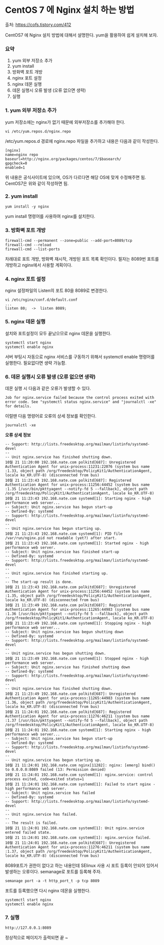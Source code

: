 # CentOS 7 에 Nginx 설치 하는 방법

출처: https://cofs.tistory.com/412

CentOS7 에 Nginx 설치 방법에 대해서 설명한다. yum을 활용하여 쉽게 설치해 보자.

### 요약

1. yum 외부 저장소 추가
2. yum install
3. 방화벽 포트 개방
4. nginx 포트 설정
5. nginx 데몬 실행
6. 데몬 실행시 오류 발생 (오류 없으면 생략)
7. 실행



### 1. yum 외부 저장소 추가

yum 저장소에는 nginx가 없기 때문에 외부저장소를 추가해야 한다.

``` shell
vi /etc/yum.repos.d/nginx.repo
```

/etc/yum.repos.d 경로에 nginx.repo 파일을 추가하고 내용은 다음과 같이 작성한다.

``` shell
[nginx]
name=nginx repo
baseurl=http://nginx.org/packages/centos/7/$basearch/
gpgcheck=0
enabled=1
```

위 내용은 공식사이트에 있으며, OS가 다르다면 해당 OS에 맞게 수정해주면 됨.  CentOS7은 위와 같이 작성하면 됨.



### 2. yum install

``` shell
yum install -y nginx
```

yum install 명령어를 사용하여 nginx를 설치한다.



### 3. 방화벽 포트 개방

``` shell
firewall-cmd --permanent --zone=public --add-port=8089/tcp
firewall-cmd --reload
firewall-cmd --list-ports
```

차례대로 포트 개방, 방화벽 재시작, 개방된 포트 목록 확인이다. 필자는 8089번 포트를 개방하고 nginx에서 사용할 계획이다.



### 4. nginx 포트 설정

nginx 설정파일의 Listen의 포트 80을 8089로 변경한다.

``` shell
vi /etc/nginx/conf.d/default.conf
...
listen 80;  ->  listen 8089;
```



### 5. nginx 데몬 실행

설치와 포트설정이 모두 끝났으므로 nginx 데몬을 실행한다.

``` shell
systemctl start nginx
systemctl enable nginx
```

서버 부팅시 자동으로 nginx 서비스를 구동하기 위해서 systemctl enable 명령어를 실행한다. 필요없다면 생략 가능함.



### 6. 데몬 실행시 오류 발생 (오류 없으면 생략)

데몬 실행 시 다음과 같은 오류가 발생할 수 있다.

``` shell
Job for nginx.service failed because the control process exited with error code. See "systemctl status nginx.service" and "journalctl -xe" for details.
```

이럴땐 다음 명령어로 오류의 상세 정보를 확인한다.

``` shell
journalctl -xe
```

**오류 상세 정보**

``` shell
-- Support: http://lists.freedesktop.org/mailman/listinfo/systemd-devel
-- 
-- Unit nginx.service has finished shutting down.
10월 21 11:20:00 192.168.nate.com polkitd[687]: Unregistered Authentication Agent for unix-process:11231:22076 (system bus name :1.33, object path /org/freedesktop/PolicyKit1/AuthenticationAgent, locale ko_KR.UTF-8) (disconnected from bus)
10월 21 11:23:43 192.168.nate.com polkitd[687]: Registered Authentication Agent for unix-process:11256:44452 (system bus name :1.35 [/usr/bin/pkttyagent --notify-fd 5 --fallback], object path /org/freedesktop/PolicyKit1/AuthenticationAgent, locale ko_KR.UTF-8)
10월 21 11:23:43 192.168.nate.com systemd[1]: Starting nginx - high performance web server...
-- Subject: Unit nginx.service has begun start-up
-- Defined-By: systemd
-- Support: http://lists.freedesktop.org/mailman/listinfo/systemd-devel
-- 
-- Unit nginx.service has begun starting up.
10월 21 11:23:43 192.168.nate.com systemd[1]: PID file /var/run/nginx.pid not readable (yet?) after start.
10월 21 11:23:43 192.168.nate.com systemd[1]: Started nginx - high performance web server.
-- Subject: Unit nginx.service has finished start-up
-- Defined-By: systemd
-- Support: http://lists.freedesktop.org/mailman/listinfo/systemd-devel
-- 
-- Unit nginx.service has finished starting up.
-- 
-- The start-up result is done.
10월 21 11:23:43 192.168.nate.com polkitd[687]: Unregistered Authentication Agent for unix-process:11256:44452 (system bus name :1.35, object path /org/freedesktop/PolicyKit1/AuthenticationAgent, locale ko_KR.UTF-8) (disconnected from bus)
10월 21 11:23:49 192.168.nate.com polkitd[687]: Registered Authentication Agent for unix-process:11265:44983 (system bus name :1.36 [/usr/bin/pkttyagent --notify-fd 5 --fallback], object path /org/freedesktop/PolicyKit1/AuthenticationAgent, locale ko_KR.UTF-8)
10월 21 11:23:49 192.168.nate.com systemd[1]: Stopping nginx - high performance web server...
-- Subject: Unit nginx.service has begun shutting down
-- Defined-By: systemd
-- Support: http://lists.freedesktop.org/mailman/listinfo/systemd-devel
-- 
-- Unit nginx.service has begun shutting down.
10월 21 11:23:49 192.168.nate.com systemd[1]: Stopped nginx - high performance web server.
-- Subject: Unit nginx.service has finished shutting down
-- Defined-By: systemd
-- Support: http://lists.freedesktop.org/mailman/listinfo/systemd-devel
-- 
-- Unit nginx.service has finished shutting down.
10월 21 11:23:49 192.168.nate.com polkitd[687]: Unregistered Authentication Agent for unix-process:11265:44983 (system bus name :1.36, object path /org/freedesktop/PolicyKit1/AuthenticationAgent, locale ko_KR.UTF-8) (disconnected from bus)
10월 21 11:24:01 192.168.nate.com polkitd[687]: Registered Authentication Agent for unix-process:11276:46211 (system bus name :1.37 [/usr/bin/pkttyagent --notify-fd 5 --fallback], object path /org/freedesktop/PolicyKit1/AuthenticationAgent, locale ko_KR.UTF-8)
10월 21 11:24:01 192.168.nate.com systemd[1]: Starting nginx - high performance web server...
-- Subject: Unit nginx.service has begun start-up
-- Defined-By: systemd
-- Support: http://lists.freedesktop.org/mailman/listinfo/systemd-devel
-- 
-- Unit nginx.service has begun starting up.
10월 21 11:24:01 192.168.nate.com nginx[11282]: nginx: [emerg] bind() to 0.0.0.0:8089 failed (13: Permission denied)
10월 21 11:24:01 192.168.nate.com systemd[1]: nginx.service: control process exited, code=exited status=1
10월 21 11:24:01 192.168.nate.com systemd[1]: Failed to start nginx - high performance web server.
-- Subject: Unit nginx.service has failed
-- Defined-By: systemd
-- Support: http://lists.freedesktop.org/mailman/listinfo/systemd-devel
-- 
-- Unit nginx.service has failed.
-- 
-- The result is failed.
10월 21 11:24:01 192.168.nate.com systemd[1]: Unit nginx.service entered failed state.
10월 21 11:24:01 192.168.nate.com systemd[1]: nginx.service failed.
10월 21 11:24:01 192.168.nate.com polkitd[687]: Unregistered Authentication Agent for unix-process:11276:46211 (system bus name :1.37, object path /org/freedesktop/PolicyKit1/AuthenticationAgent, locale ko_KR.UTF-8) (disconnected from bus)
```

8089포트가 권한이 없다고 하는 내용인데 SElinux 사용 시 포트 등록이 안되어 있어서 발생하는 오류이다. semanage로 포트를 등록해 주자.

``` shell
semanage port -a -t http_port_t -p tcp 8089
```

포트를 등록했으면 다시 nginx 데몬을 실행한다.

``` shell
systemctl start nginx
systemctl enable nginx
```



### 7. 실행

```
http://127.0.0.1:8089
```

정상적으로 페이지가 출력되면 끝 ~

